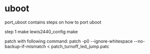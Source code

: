 # uboot
port_uboot contains steps on how to port uboot

step 1
make lewis2440_config
make

patch with following command:
patch -p0 --ignore-whitespace --no-backup-if-mismatch < patch_turnoff_led_jump.patc
